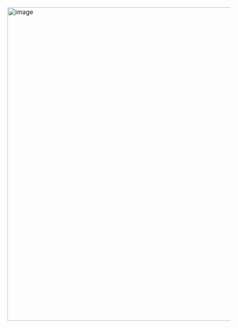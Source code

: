 <img width="710" alt="image" src="https://github.com/sorikirisulong/android_multi_module_navigator/assets/103094210/ae80bd7b-77de-44ad-9aff-3403bd9c82d7">
